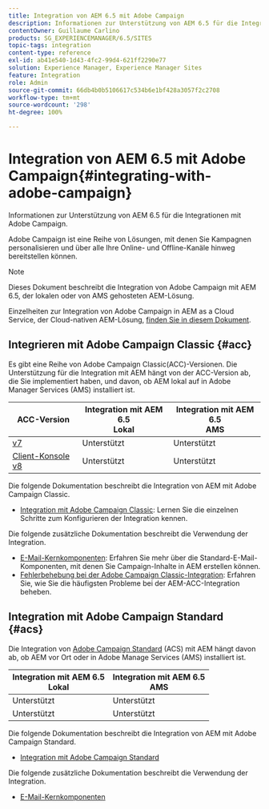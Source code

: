 ```yaml
---
title: Integration von AEM 6.5 mit Adobe Campaign
description: Informationen zur Unterstützung von AEM 6.5 für die Integrationen mit Adobe Campaign.
contentOwner: Guillaume Carlino
products: SG_EXPERIENCEMANAGER/6.5/SITES
topic-tags: integration
content-type: reference
exl-id: ab41e540-1d43-4fc2-99d4-621ff2290e77
solution: Experience Manager, Experience Manager Sites
feature: Integration
role: Admin
source-git-commit: 66db4b0b5106617c534b6e1bf428a3057f2c2708
workflow-type: tm+mt
source-wordcount: '298'
ht-degree: 100%

---
```



# Integration von AEM 6.5 mit Adobe Campaign{#integrating-with-adobe-campaign}

Informationen zur Unterstützung von AEM 6.5 für die Integrationen mit Adobe Campaign.

Adobe Campaign ist eine Reihe von Lösungen, mit denen Sie Kampagnen personalisieren und über alle Ihre Online- und Offline-Kanäle hinweg bereitstellen können.

>[!NOTE]
>
>Dieses Dokument beschreibt die Integration von Adobe Campaign mit AEM 6.5, der lokalen oder von AMS gehosteten AEM-Lösung.
>
>Einzelheiten zur Integration von Adobe Campaign in AEM as a Cloud Service, der Cloud-nativen AEM-Lösung, [finden Sie in diesem Dokument](https://experienceleague.adobe.com/docs/experience-manager-cloud-service/content/sites/integrations/campaign.html?lang=de).

## Integrieren mit Adobe Campaign Classic {#acc}

Es gibt eine Reihe von Adobe Campaign Classic(ACC)-Versionen. Die Unterstützung für die Integration mit AEM hängt von der ACC-Version ab, die Sie implementiert haben, und davon, ob AEM lokal auf in Adobe Manager Services (AMS) installiert ist.

| ACC-Version | Integration mit AEM 6.5 <br>Lokal | Integration mit AEM 6.5<br>AMS |
|---|---|---|
| [v7](https://experienceleague.adobe.com/docs/campaign-classic.html?lang=de) | Unterstützt | Unterstützt  |
| [Client-Konsole v8](https://experienceleague.adobe.com/docs/campaign-v8.html?lang=de) | Unterstützt | Unterstützt  |

Die folgende Dokumentation beschreibt die Integration von AEM mit Adobe Campaign Classic.

* [Integration mit Adobe Campaign Classic](/help/sites-administering/campaignonpremise.md): Lernen Sie die einzelnen Schritte zum Konfigurieren der Integration kennen.

Die folgende zusätzliche Dokumentation beschreibt die Verwendung der Integration.

* [E-Mail-Kernkomponenten](https://experienceleague.adobe.com/docs/experience-manager-core-components/using/email/introduction.html?lang=de): Erfahren Sie mehr über die Standard-E-Mail-Komponenten, mit denen Sie Campaign-Inhalte in AEM erstellen können.
* [Fehlerbehebung bei der Adobe Campaign Classic-Integration](/help/sites-administering/troubleshooting-campaignintegration.md): Erfahren Sie, wie Sie die häufigsten Probleme bei der AEM-ACC-Integration beheben.

## Integration mit Adobe Campaign Standard {#acs}

Die Integration von [Adobe Campaign Standard](https://experienceleague.adobe.com/docs/campaign-standard.html?lang=de) (ACS) mit AEM hängt davon ab, ob AEM vor Ort oder in Adobe Manage Services (AMS) installiert ist.

| Integration mit AEM 6.5 <br>Lokal | Integration mit AEM 6.5<br>AMS |
|---|---|
| Unterstützt | Unterstützt |
| Unterstützt | Unterstützt  |

Die folgende Dokumentation beschreibt die Integration von AEM mit Adobe Campaign Standard.

* [Integration mit Adobe Campaign Standard](/help/sites-administering/campaignstandard.md)

Die folgende zusätzliche Dokumentation beschreibt die Verwendung der Integration.

* [E-Mail-Kernkomponenten](https://experienceleague.adobe.com/docs/experience-manager-core-components/using/email/introduction.html?lang=de)
